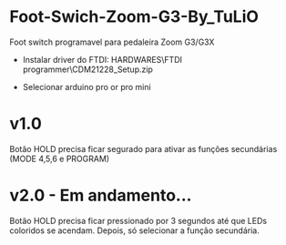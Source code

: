 # Foot-Swich-Zoom-G3-By_TuLiO
 Foot switch programavel para pedaleira Zoom G3/G3X
 
- Instalar driver do FTDI: HARDWARES\FTDI programmer\CDM21228_Setup.zip

- Selecionar arduino pro or pro mini

# v1.0

Botão HOLD precisa ficar segurado para ativar as funções secundárias (MODE 4,5,6 e PROGRAM)

# v2.0 - Em andamento...

Botão HOLD precisa ficar pressionado por 3 segundos até que LEDs coloridos se acendam.
Depois, só selecionar a função secundária.
